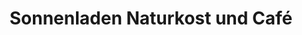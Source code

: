 ---
title: "Sonnenladen Naturkost und Café"
url: /gundelfingen-a-d-donau/sonnenladen-naturkost-und-cafe/
shop: Supermarkt
---